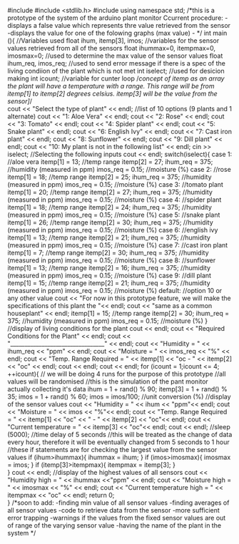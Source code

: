 #include <iostream>
#include <stdlib.h>
#include <cstdlib>
using namespace std;
/*this is a prototype of the system of the arduino plant monitor
Ccurrent procedure:
	-displays a false value which represents thre value retrieved from the sensor
	-displays the value for one of the folowing graphs (max value)
	-
*/
int main (){
	//Variables used
	float ihum, itemp[3], imos;				//variables for the sensor values retrieved from all of the sensors
	float ihummax=0, itempmax=0, imosmax=0;	//used to determine the max value of the sensor values
	float ihum_req, imos_req;				//used to send error message if there is a spec of the living condiion of the plant which is not met
	int iselect;							//used for desicion making
	int icount;								//variable for cunter loop 
	/*concept of itemp as an array
	the plant will have a temperature with a range. This range will be from itemp[1] to itemp[2] degrees celsius.
	itemp[3] will be the value from the sensor]*/										
	cout << "Select the type of plant" << endl;
	//list of 10 options (9 plants and 1 alternate)
	cout << "1: Aloe Vera" << endl;
	cout << "2: Rose" << endl;
	cout << "3: Tomato" << endl;
	cout << "4: Spider plant" << endl;
	cout << "5: Snake plant" << endl;
	cout << "6: English Ivy" << endl;
	cout << "7: Cast iron plant" << endl;
	cout << "8: Sunflower" << endl;
	cout << "9: Dill plant" << endl;
	cout << "10: My plant is not in the following list" << endl;
	cin >> iselect;			//Selecting the following inputs
	cout << endl;
	switch(iselect){
		case 1:		//aloe vera
			itemp[1] = 13;	//temp range
			itemp[2] = 27;
			ihum_req = 375;		//humidity (measured in ppm)
			imos_req = 0.15;	//moisture (%)
		case 2:		//rose
			itemp[1] = 18;	//temp range
			itemp[2] = 25;
			ihum_req = 375;		//humidity (measured in ppm)
			imos_req = 0.15;	//moisture (%)
		case 3:		//tomato plant
			itemp[1] = 20;	//temp range
			itemp[2] = 27;
			ihum_req = 375;		//humidity (measured in ppm)
			imos_req = 0.15;	//moisture (%)
		case 4:		//spider plant
			itemp[1] = 18;	//temp range
			itemp[2] = 24;
			ihum_req = 375;		//humidity (measured in ppm)
			imos_req = 0.15;	//moisture (%)
		case 5:		//snake plant
			itemp[1] = 26;	//temp range
			itemp[2] = 30;
			ihum_req = 375;		//humidity (measured in ppm)
			imos_req = 0.15;	//moisture (%)
		case 6:		//english ivy
			itemp[1] = 13;	//temp range
			itemp[2] = 21;
			ihum_req = 375;		//humidity (measured in ppm)
			imos_req = 0.15;	//moisture (%)
		case 7:		//cast iron plant
			itemp[1] = 7;	//temp range
			itemp[2] = 30;
			ihum_req = 375;		//humidity (measured in ppm)
			imos_req = 0.15;	//moisture (%)
		case 8:		//sunflower
			itemp[1] = 13;	//temp range
			itemp[2] = 16;
			ihum_req = 375;		//humidity (measured in ppm)
			imos_req = 0.15;	//moisture (%)
		case 9:		//dill plant
			itemp[1] = 15;	//temp range
			itemp[2] = 21;
			ihum_req = 375;		//humidity (measured in ppm)
			imos_req = 0.15;	//moisture (%)
		default:	//option 10 or any other value
			cout << "For now in this prototype feature, we will make the specifications of this plant the "<< endl;
			cout << "same as a common houseplant" << endl;
			itemp[1] = 15;	//temp range
			itemp[2] = 30;
			ihum_req = 375;		//humidity (measured in ppm)
			imos_req = 0.15;	//moisture (%)
	}
	//display of living conditions for the plant
	cout << endl;
	cout << "Required Conditions for the Plant" << endl;
	cout << "_________________________________" << endl;
	cout << "Humidity = " << ihum_req << "ppm" << endl;
	cout << "Moisture = " << imos_req << "%" << endl;
	cout << "Temp. Range Required = " << itemp[1] << "oc - " << itemp[2] << "oc" << endl;
	cout << endl;
	cout << endl;
	for (icount = 1;icount <= 4; ++icount){	// we will be doing 4 runs for the purpose of this prototype
		//all values will be randomised
			//this is the simulation of the pant monitor actually collecting it's data
		ihum = 1 + rand() % 90;
		itemp[3] = 1 + rand() % 35;
		imos = 1 + rand() % 60;
		imos = imos/100;			//unit conversion (%)
		//display of the sensor values
		cout << "Humidity = " << ihum << "ppm"<< endl;
		cout << "Moisture = " << imos << "%"<< endl;
		cout << "Temp. Range Required = " << itemp[1] << "oc" << " - " << itemp[2] << "oc"<< endl;
		cout << "Current temperature = " << itemp[3] << "oc"<< endl;
		cout << endl;
		//sleep (5000);	//time delay of 5 seconds
		//this will be treated as the change of data every hour, therefore it will be eventually changed from 5 seconds to 1 hour
		//these if statements are for checking the largest value from the sensor values
		if (ihum>ihummax){
		    ihummax = ihum;
		}
		if (imos>imosmax){
		    imosmax = imos;
		}
		if (itemp[3]>itempmax){
		    itempmax = itemp[3];
		}	
	}
	cout << endl;
	//display of the highest values of all sensors
	cout << "Humidity high = " << ihummax <<"ppm" << endl;
	cout << "Moisture high = " << imosmax << "%" << endl;
	cout << "Current temperature high = " << itempmax << "oc" << endl;
	return 0;	
}
/*soon to add:
	-finding min value of all sensor values
	-finding averages of all sensor values
	-code to retrieve data from the sensor
	-more sufficient error trapping
	-warnings if the values from the fixed sensor values are out of range of the varying sensor value
	-having the name of the plant in the system
*/

